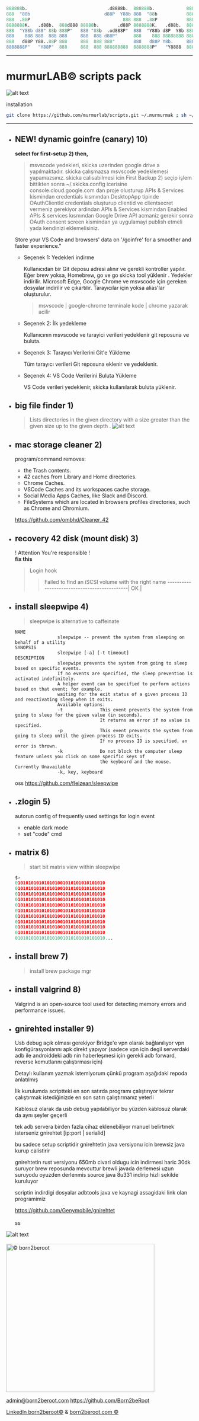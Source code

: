 ```mathematica
888888b.                              .d8888b.  888888b.            8888888b.                   888   ©
888  "88b                            d88P  Y88b 888  "88b           888   Y88b                  888    
888  .88P                                   888 888  .88P           888    888                  888    
8888888K.   .d88b.  888d888 88888b.       .d88P 8888888K.   .d88b.  888   d88P .d88b.   .d88b.  888888 
888  "Y88b d88" 88b 888P"   888 "88b  .od888P"  888  "Y88b d8P  Y8b 8888888P" d88 "88b d88 "88b 888    
888    888 888  888 888     888  888 d88P"      888    888 88888888 888 T88b  888  888 888  888 888    
888   d88P Y88..88P 888     888  888 888"       888   d88P Y8b.     888  T88b Y88..88P Y88..88P Y88b.  
8888888P"   "Y88P"  888     888  888 888888888  8888888P"   "Y8888  888   T88b "Y88P"   "Y88P"   "Y888 
```


<!-- ![alt text](https://www.born2beroot.com/images/b2r.png "© born2beroot") -->
---

# murmurLAB© scripts pack

![alt text](SS2.png "© born2beroot")

installation

```bash
git clone https://github.com/murmurlab/scripts.git ~/.murmurmak ; sh ~/.murmurmak/murmurmak.sh
```

---

- ## NEW! dynamic goinfre (canary) 10)

    **select for first-setup 2) then,**

    > msvscode yedekleri, skicka uzerinden google drive a yapılmaktadır. skicka çalışmazsa msvscode yedeklemesi yapamazsınız.
    skicka calisabilmesi icin First Backup 2) seçip işlem bittikten sonra ~/.skicka.config icerisine console.cloud.google.com dan proje olusturup APIs & Services kismindan credentials kısmından DesktopApp tipinde OAuthClientId credentials oluşturup clientid ve clientsecret vermeniz gerekiyor ardindan APIs & Services kismindan Enabled APIs & services kısmından Google Drive API acmaniz gerekir sonra OAuth consent screen kismindan ya uygulamayi publish etmeli yada kendinizi eklemelisiniz.

    Store your VS Code and browsers' data on '/goinfre' for a smoother and faster experience."

  - Seçenek 1: Yedekleri indirme

    Kullanıcıdan bir Git deposu adresi alınır ve gerekli kontroller yapılır.
    Eğer brew yoksa, Homebrew, go ve go skicka tool yüklenir .
    Yedekler indirilir.
    Microsoft Edge, Google Chrome ve msvscode için gereken dosyalar indirilir ve çıkartılır.
    Tarayıcılar için yoksa alias'lar oluşturulur.
    >msvscode | google-chrome terminale kode | chrome yazarak acilir

  - Seçenek 2: İlk yedekleme

    Kullanıcının msvscode ve tarayici verileri yedeklenir git reposuna ve buluta.

  - Seçenek 3: Tarayıcı Verilerini Git'e Yükleme

    Tüm tarayıcı verileri Git reposuna eklenir ve yedeklenir.

  - Seçenek 4: VS Code Verilerini Buluta Yükleme

    VS Code verileri yedeklenir, skicka kullanılarak buluta yüklenir.

- ## big file finder 1)

    > Lists directories in the given directory with a size greater than the given size up to the given depth
    .
    ![alt text](bigsmoke.jpeg "© born2beroot")

- ## mac storage cleaner 2)

    program/command removes:
  - the Trash contents.
  - 42 caches from Library and Home directories.
  - Chrome Caches.
  - VSCode Caches and its workspaces cache storage.
  - Social Media Apps Caches, like Slack and Discord.
  - FileSystems which are located in browsers profiles directories, such as Chrome and Chromium.
  
  https://github.com/ombhd/Cleaner_42

- ## recovery 42 disk (mount disk) 3)

    ! Attention You're responsible !
    \
    **fix this**
    > Login hook
    >>Failed to find an iSCSI volume with the right name
    >---------------------------------------------| OK |

- ## install sleepwipe 4)
    >
    >sleepwipe is alternative to caffeinate

    ```none
    NAME
                    sleepwipe -- prevent the system from sleeping on behalf of a utility
    SYNOPSIS
                    sleepwipe [-a] [-t timeout]
    DESCRIPTION
                    sleepwipe prevents the system from going to sleep based on specific events.
                    If no events are specified, the sleep prevention is activated indefinitely.
                    A helper event can be specified to perform actions based on that event; for example,
                    waiting for the exit status of a given process ID and reactivating sleep when it exits.
                    Available options:
                    -t              This event prevents the system from going to sleep for the given value (in seconds).
                                    It returns an error if no value is specified.
                    -p              This event prevents the system from going to sleep until the given process ID exits.
                                    If no process ID is specified, an error is thrown.
                    -k              Do not block the computer sleep feature unless you click on some specific keys of
                                    the keyboard and the mouse.
    Currently Unavailable
                    -k, key, keyboard
    ```

    oss https://github.com/fleizean/sleepwipe

- ## .zlogin 5)

    autorun config of frequently used settings for login event

  - enable dark mode
  - set "code" cmd

- ## matrix 6)
    >
    >start bit matris view within sleepwipe

    ```py
    $>
    0101010101010101001010101010101010
    0101010101010101001010101010101010
    0101010101010101001010101010101010
    0101010101010101001010101010101010
    0101010101010101001010101010101010
    0101010101010101001010101010101010
    0101010101010101001010101010101010
    0101010101010101001010101010101010
    0101010101010101001010101010101010
    0101010101010101001010101010101010
    0101010101010101001010101010101010...
    
    ```

- ## install brew 7)

    >install brew package mgr

- ## install valgrind 8)

  Valgrind is an open-source tool used for detecting memory errors and performance issues.

- ## gnirehted installer 9)

    Usb debug açık olması gerekiyor
    Bridge'e vpn olarak bağlanılıyor vpn konfigürasyonlarını apk direkt yapıyor (sadece vpn için degil serverdaki adb ile androiddeki adb nin haberleşmesi için gerekli adb forward, reverse komutlarını çalıştırması için)

    Detaylı kullanım yazmak istemiyorum çünkü program aşağıdaki repoda anlatılmış

    İlk kurulumda scriptteki en son satırda programı çalıştırıyor tekrar çalıştırmak istediğinizde en son satırı çalıştırmanız yeterli

    Kablosuz olarak da usb debug yapılabiliyor bu yüzden kablosuz olarak da aynı şeyler geçerli

    tek adb servera birden fazla cihaz eklenebiliyor manuel belirtmek isterseniz gnirehtet [ip:port | serialid]

    bu sadece setup scriptidir
    gnirehtetin java versiyonu icin brewsiz java kurup calistirir

    gnirehtetin rust versiyonu 650mb civari oldugu icin indirmesi haric 30dk suruyor brew reposunda mevcuttur
    brewli javada derlemesi uzun suruyodu oyuzden derlenmis source java 8u331 indirip hizli sekilde kuruluyor

    scriptin indirdigi dosyalar adbtools java ve kaynagi assagidaki link olan programimiz

    https://github.com/Genymobile/gnirehtet
    \
    \
    ss

![alt text](SS.png "© born2beroot")
\
\
<a href="https://www.linkedin.com/company/born2beroot/">
<img src="https://www.born2beroot.com/images/b2r.png" alt= "© born2beroot" width="400" height="400">
</a>

admin@born2beroot.com https://github.com/Born2beRoot 

<a href="https://www.linkedin.com/company/born2beroot/">Linkedln born2beroot©</a> & <a href="https://www.born2beroot.com/">born2beroot.com ©</a>

